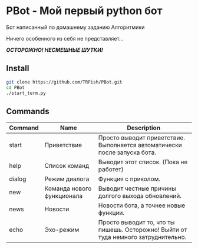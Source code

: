 # PBot - Мой первый python бот

Бот написанный по домашнему заданию Алгоритмики

Ничего особенного из себя не представляет...

***ОСТОРОЖНО! НЕСМЕШНЫЕ ШУТКИ!***

## Install

```sh
git clone https://github.com/TRFish/PBot.git
cd PBot
./start_term.py
```

## Commands

| Command | Name                       | Description                                                                        |
| ------- | -------------------------- | ---------------------------------------------------------------------------------- |
| start   | Приветствие                | Просто выводит приветствие. Выполняется автоматически после запуска бота.          |
| help    | Список команд              | Выводит этот список. (Пока не работет)                                             |
| dialog  | Режим диалога              | Функция с приколом.                                                                |
| new     | Команда нового функционала | Выводит честные причины долгого выхода обновлений.                                 |
| news    | Новости                    | Новости бота, а точнее новые функции.                                              |
| echo    | Эхо-режим                  | Просто выводит то, что ты пишешь. Осторожно! Выйти от туда немного затруднительно. |
